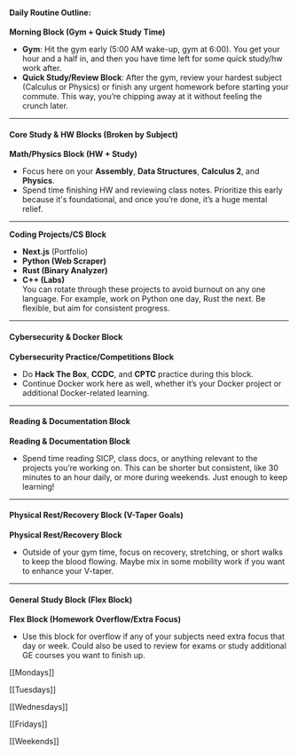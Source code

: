 #### **Daily Routine Outline:**

**Morning Block (Gym + Quick Study Time)**

- **Gym**: Hit the gym early (5:00 AM wake-up, gym at 6:00). You get your hour and a half in, and then you have time left for some quick study/hw work after.
- **Quick Study/Review Block**: After the gym, review your hardest subject (Calculus or Physics) or finish any urgent homework before starting your commute. This way, you’re chipping away at it without feeling the crunch later.

---

#### **Core Study & HW Blocks (Broken by Subject)**

**Math/Physics Block (HW + Study)**

- Focus here on your **Assembly**, **Data Structures**, **Calculus 2**, and **Physics**.
- Spend time finishing HW and reviewing class notes. Prioritize this early because it's foundational, and once you’re done, it’s a huge mental relief.

---

**Coding Projects/CS Block**

- **Next.js** (Portfolio)
- **Python (Web Scraper)**
- **Rust (Binary Analyzer)**
- **C++ (Labs)**  
    You can rotate through these projects to avoid burnout on any one language. For example, work on Python one day, Rust the next. Be flexible, but aim for consistent progress.

---

#### **Cybersecurity & Docker Block**

**Cybersecurity Practice/Competitions Block**

- Do **Hack The Box**, **CCDC**, and **CPTC** practice during this block.
- Continue Docker work here as well, whether it’s your Docker project or additional Docker-related learning.

---

#### **Reading & Documentation Block**

**Reading & Documentation Block**

- Spend time reading SICP, class docs, or anything relevant to the projects you’re working on. This can be shorter but consistent, like 30 minutes to an hour daily, or more during weekends. Just enough to keep learning!

---

#### **Physical Rest/Recovery Block (V-Taper Goals)**

**Physical Rest/Recovery Block**

- Outside of your gym time, focus on recovery, stretching, or short walks to keep the blood flowing. Maybe mix in some mobility work if you want to enhance your V-taper.

---

#### **General Study Block (Flex Block)**

**Flex Block (Homework Overflow/Extra Focus)**

- Use this block for overflow if any of your subjects need extra focus that day or week. Could also be used to review for exams or study additional GE courses you want to finish up.


[[Mondays]]

[[Tuesdays]]

[[Wednesdays]]

[[Fridays]]

[[Weekends]]